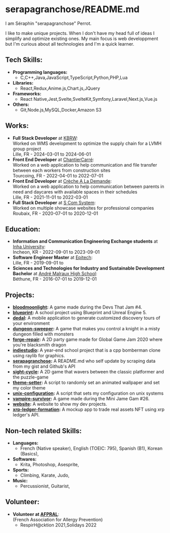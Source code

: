 # serapagranchose/README.md

I am Séraphin "serapagranchose" Perrot.  

I like to make unique projects.
When I don&#39;t have my head full of ideas I simplify and optimize existing ones.
My main focus is web developpment but I&#39;m curious about all technologies and I&#39;m a quick learner.

## Tech Skills:
- **Programming languages:**
    - C,C++,Java,JavaScript,TypeScript,Python,PHP,Lua
- **Libraries:**
    - React,Redux,Anime.js,Chart.js,JQuery
- **Frameworks:**
    - React Native,Jest,Svelte,SvelteKit,Symfony,Laravel,Next.js,Vue.js
- **Others:**
    - Git,Node.js,MySQL,Docker,Amazon S3

## Works:
- **Full Stack Developer** at [KBRW](https:&#x2F;&#x2F;www.kbrw.com&#x2F;fr):  
    Worked on WMS development to optimize the supply chain for a LVMH group project  
    Lille, FR - 2024-03-01 to 2024-06-01
- **Front End Developer** at [ChantierCarré](https:&#x2F;&#x2F;www.chantiercarre.fr):  
    Worked on a web application to help communication and file transfer between each workers from construction sites  
    Tourcoing, FR - 2022-04-01 to 2022-07-01
- **Front End Developer** at [Crèche A La Demande](https:&#x2F;&#x2F;www.crechealademande.fr):  
    Worked on a web application to help communication between parents in need and daycares with available spaces in their schedules  
    Lille, FR - 2021-11-01 to 2022-03-01
- **Full Stack Developer** at [S Com System](https:&#x2F;&#x2F;s-com-system.fr):  
    Worked on multiple showcase websites for professional companies  
    Roubaix, FR - 2020-07-01 to 2020-12-01

## Education:
- **Information and Communication Engineering Exchange students** at [Inha University](https:&#x2F;&#x2F;eng.inha.ac.kr&#x2F;eng&#x2F;index.do):  
    Incheon, KR - 2022-09-01 to 2023-09-01
- **Software Engineer Master** at [Epitech](https:&#x2F;&#x2F;www.epitech.eu&#x2F;fr&#x2F;formations&#x2F;epitech-en-5-ans):  
    Lille, FR - 2019-09-01 to 
- **Sciences and Technologies for Industry and Sustainable Development Bachelor** at [André Malraux High School](https:&#x2F;&#x2F;andre-malraux-bethune.enthdf.fr):  
    Béthune, FR - 2016-07-01 to 2019-12-01

## Projects:
- **[bloodmoonlight](https:&#x2F;&#x2F;github.com&#x2F;serapagranchose&#x2F;bloodmoonlight):** A game made during the Devs That Jam #4.
- **[blueprint](https:&#x2F;&#x2F;github.com&#x2F;serapagranchose&#x2F;blueprint):** A school project using Blueprint and Unreal Engine 5.
- **[dedal](https:&#x2F;&#x2F;github.com&#x2F;serapagranchose&#x2F;dedal):** A mobile application to generate customized discovery tours of your environment
- **[dungeon-sweeper](https:&#x2F;&#x2F;github.com&#x2F;serapagranchose&#x2F;dungeon-sweeper):** A game that makes you control a knight in a misty dungeon filled with monsters
- **[forge-repair](https:&#x2F;&#x2F;github.com&#x2F;serapagranchose&#x2F;forge-repair):** A 2D party game made for Global Game Jam 2020 where you&#39;re blacksmith dragon
- **[indiestudio](https:&#x2F;&#x2F;github.com&#x2F;serapagranchose&#x2F;indiestudio):** A year-end school project that is a cpp bomberman clone using raylib for graphics.
- **[serapagranchose](https:&#x2F;&#x2F;github.com&#x2F;serapagranchose&#x2F;serapagranchose):** A README.md who self update by scraping data from my gist and Github&#39;s API
- **[sight-cycle](https:&#x2F;&#x2F;github.com&#x2F;serapagranchose&#x2F;sight-cycle):** A 2D game that wavers between the classic platformer and the puzzle-game
- **[theme-setter](https:&#x2F;&#x2F;github.com&#x2F;serapagranchose&#x2F;theme-setter):** A script to randomly set an animated wallpaper and set my color theme
- **[unix-configuration](https:&#x2F;&#x2F;github.com&#x2F;serapagranchose&#x2F;unix-configuration):** A script that sets my configuration on unix systems
- **[vampire-survivor](https:&#x2F;&#x2F;github.com&#x2F;serapagranchose&#x2F;vampire-survivor):** A game made during the Mini Jame Gam #26.
- **[website](https:&#x2F;&#x2F;github.com&#x2F;serapagranchose&#x2F;website):** A website to show my dev projects.
- **[xrp-ledger-formation](https:&#x2F;&#x2F;github.com&#x2F;serapagranchose&#x2F;xrp-ledger-formation):** A mockup app to trade real assets NFT using xrp ledger&#39;s API.

## Non-tech related Skills:
- **Languages:**
    - French (Native speaker), English (TOEIC: 795), Spanish (B1), Korean (Basics), 
- **Softwares:**
    - Krita, Photoshop, Asesprite, 
- **Sports:**
    - Climbing, Karate, Judo, 
- **Music:**
    - Percussionist, Guitarist, 

## Volunteer:
- **Volunteer at [AFPRAL](https:&#x2F;&#x2F;www.afpral.fr&#x2F;page&#x2F;953363-l-association)**:  
    (French Association for Allergy Prevention)  
    - RespirH@cktion 2021,Solidays 2022
